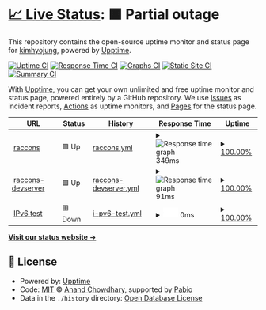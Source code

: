 # [📈 Live Status](https:///upptime): <!--live status--> **🟧 Partial outage**

This repository contains the open-source uptime monitor and status page for [kimhyojung](https://hj-devlog.vercel.app), powered by [Upptime](https://github.com/upptime/upptime).

[![Uptime CI](https://github.com/khj0426/upptime/workflows/Uptime%20CI/badge.svg)](https://github.com/khj0426/upptime/actions?query=workflow%3A%22Uptime+CI%22)
[![Response Time CI](https://github.com/khj0426/upptime/workflows/Response%20Time%20CI/badge.svg)](https://github.com/khj0426/upptime/actions?query=workflow%3A%22Response+Time+CI%22)
[![Graphs CI](https://github.com/khj0426/upptime/workflows/Graphs%20CI/badge.svg)](https://github.com/khj0426/upptime/actions?query=workflow%3A%22Graphs+CI%22)
[![Static Site CI](https://github.com/khj0426/upptime/workflows/Static%20Site%20CI/badge.svg)](https://github.com/khj0426/upptime/actions?query=workflow%3A%22Static+Site+CI%22)
[![Summary CI](https://github.com/khj0426/upptime/workflows/Summary%20CI/badge.svg)](https://github.com/khj0426/upptime/actions?query=workflow%3A%22Summary+CI%22)

With [Upptime](https://upptime.js.org), you can get your own unlimited and free uptime monitor and status page, powered entirely by a GitHub repository. We use [Issues](https://github.com/khj0426/upptime/issues) as incident reports, [Actions](https://github.com/khj0426/upptime/actions) as uptime monitors, and [Pages](https:///upptime) for the status page.

<!--start: status pages-->
<!-- This summary is generated by Upptime (https://github.com/upptime/upptime) -->
<!-- Do not edit this manually, your changes will be overwritten -->
<!-- prettier-ignore -->
| URL | Status | History | Response Time | Uptime |
| --- | ------ | ------- | ------------- | ------ |
| <img alt="" src="https://icons.duckduckgo.com/ip3/www.kimseonbae.com.ico" height="13"> [raccons](https://www.kimseonbae.com) | 🟩 Up | [raccons.yml](https://github.com/WE-ARE-RACCOONS/upptime/commits/HEAD/history/raccons.yml) | <details><summary><img alt="Response time graph" src="./graphs/raccons/response-time-week.png" height="20"> 349ms</summary><br><a href="https://upptime/history/raccons"><img alt="Response time 474" src="https://img.shields.io/endpoint?url=https%3A%2F%2Fraw.githubusercontent.com%2FWE-ARE-RACCOONS%2Fupptime%2FHEAD%2Fapi%2Fraccons%2Fresponse-time.json"></a><br><a href="https://upptime/history/raccons"><img alt="24-hour response time 498" src="https://img.shields.io/endpoint?url=https%3A%2F%2Fraw.githubusercontent.com%2FWE-ARE-RACCOONS%2Fupptime%2FHEAD%2Fapi%2Fraccons%2Fresponse-time-day.json"></a><br><a href="https://upptime/history/raccons"><img alt="7-day response time 349" src="https://img.shields.io/endpoint?url=https%3A%2F%2Fraw.githubusercontent.com%2FWE-ARE-RACCOONS%2Fupptime%2FHEAD%2Fapi%2Fraccons%2Fresponse-time-week.json"></a><br><a href="https://upptime/history/raccons"><img alt="30-day response time 456" src="https://img.shields.io/endpoint?url=https%3A%2F%2Fraw.githubusercontent.com%2FWE-ARE-RACCOONS%2Fupptime%2FHEAD%2Fapi%2Fraccons%2Fresponse-time-month.json"></a><br><a href="https://upptime/history/raccons"><img alt="1-year response time 474" src="https://img.shields.io/endpoint?url=https%3A%2F%2Fraw.githubusercontent.com%2FWE-ARE-RACCOONS%2Fupptime%2FHEAD%2Fapi%2Fraccons%2Fresponse-time-year.json"></a></details> | <details><summary><a href="https://upptime/history/raccons">100.00%</a></summary><a href="https://upptime/history/raccons"><img alt="All-time uptime 100.00%" src="https://img.shields.io/endpoint?url=https%3A%2F%2Fraw.githubusercontent.com%2FWE-ARE-RACCOONS%2Fupptime%2FHEAD%2Fapi%2Fraccons%2Fuptime.json"></a><br><a href="https://upptime/history/raccons"><img alt="24-hour uptime 100.00%" src="https://img.shields.io/endpoint?url=https%3A%2F%2Fraw.githubusercontent.com%2FWE-ARE-RACCOONS%2Fupptime%2FHEAD%2Fapi%2Fraccons%2Fuptime-day.json"></a><br><a href="https://upptime/history/raccons"><img alt="7-day uptime 100.00%" src="https://img.shields.io/endpoint?url=https%3A%2F%2Fraw.githubusercontent.com%2FWE-ARE-RACCOONS%2Fupptime%2FHEAD%2Fapi%2Fraccons%2Fuptime-week.json"></a><br><a href="https://upptime/history/raccons"><img alt="30-day uptime 100.00%" src="https://img.shields.io/endpoint?url=https%3A%2F%2Fraw.githubusercontent.com%2FWE-ARE-RACCOONS%2Fupptime%2FHEAD%2Fapi%2Fraccons%2Fuptime-month.json"></a><br><a href="https://upptime/history/raccons"><img alt="1-year uptime 100.00%" src="https://img.shields.io/endpoint?url=https%3A%2F%2Fraw.githubusercontent.com%2FWE-ARE-RACCOONS%2Fupptime%2FHEAD%2Fapi%2Fraccons%2Fuptime-year.json"></a></details>
| <img alt="" src="https://icons.duckduckgo.com/ip3/develop.dttx948lk1tf.amplifyapp.com.ico" height="13"> [raccons-devserver](https://develop.dttx948lk1tf.amplifyapp.com) | 🟩 Up | [raccons-devserver.yml](https://github.com/WE-ARE-RACCOONS/upptime/commits/HEAD/history/raccons-devserver.yml) | <details><summary><img alt="Response time graph" src="./graphs/raccons-devserver/response-time-week.png" height="20"> 91ms</summary><br><a href="https://upptime/history/raccons-devserver"><img alt="Response time 112" src="https://img.shields.io/endpoint?url=https%3A%2F%2Fraw.githubusercontent.com%2FWE-ARE-RACCOONS%2Fupptime%2FHEAD%2Fapi%2Fraccons-devserver%2Fresponse-time.json"></a><br><a href="https://upptime/history/raccons-devserver"><img alt="24-hour response time 73" src="https://img.shields.io/endpoint?url=https%3A%2F%2Fraw.githubusercontent.com%2FWE-ARE-RACCOONS%2Fupptime%2FHEAD%2Fapi%2Fraccons-devserver%2Fresponse-time-day.json"></a><br><a href="https://upptime/history/raccons-devserver"><img alt="7-day response time 91" src="https://img.shields.io/endpoint?url=https%3A%2F%2Fraw.githubusercontent.com%2FWE-ARE-RACCOONS%2Fupptime%2FHEAD%2Fapi%2Fraccons-devserver%2Fresponse-time-week.json"></a><br><a href="https://upptime/history/raccons-devserver"><img alt="30-day response time 103" src="https://img.shields.io/endpoint?url=https%3A%2F%2Fraw.githubusercontent.com%2FWE-ARE-RACCOONS%2Fupptime%2FHEAD%2Fapi%2Fraccons-devserver%2Fresponse-time-month.json"></a><br><a href="https://upptime/history/raccons-devserver"><img alt="1-year response time 112" src="https://img.shields.io/endpoint?url=https%3A%2F%2Fraw.githubusercontent.com%2FWE-ARE-RACCOONS%2Fupptime%2FHEAD%2Fapi%2Fraccons-devserver%2Fresponse-time-year.json"></a></details> | <details><summary><a href="https://upptime/history/raccons-devserver">100.00%</a></summary><a href="https://upptime/history/raccons-devserver"><img alt="All-time uptime 100.00%" src="https://img.shields.io/endpoint?url=https%3A%2F%2Fraw.githubusercontent.com%2FWE-ARE-RACCOONS%2Fupptime%2FHEAD%2Fapi%2Fraccons-devserver%2Fuptime.json"></a><br><a href="https://upptime/history/raccons-devserver"><img alt="24-hour uptime 100.00%" src="https://img.shields.io/endpoint?url=https%3A%2F%2Fraw.githubusercontent.com%2FWE-ARE-RACCOONS%2Fupptime%2FHEAD%2Fapi%2Fraccons-devserver%2Fuptime-day.json"></a><br><a href="https://upptime/history/raccons-devserver"><img alt="7-day uptime 100.00%" src="https://img.shields.io/endpoint?url=https%3A%2F%2Fraw.githubusercontent.com%2FWE-ARE-RACCOONS%2Fupptime%2FHEAD%2Fapi%2Fraccons-devserver%2Fuptime-week.json"></a><br><a href="https://upptime/history/raccons-devserver"><img alt="30-day uptime 100.00%" src="https://img.shields.io/endpoint?url=https%3A%2F%2Fraw.githubusercontent.com%2FWE-ARE-RACCOONS%2Fupptime%2FHEAD%2Fapi%2Fraccons-devserver%2Fuptime-month.json"></a><br><a href="https://upptime/history/raccons-devserver"><img alt="1-year uptime 100.00%" src="https://img.shields.io/endpoint?url=https%3A%2F%2Fraw.githubusercontent.com%2FWE-ARE-RACCOONS%2Fupptime%2FHEAD%2Fapi%2Fraccons-devserver%2Fuptime-year.json"></a></details>
| <img alt="" src="https://icons.duckduckgo.com/ip3/null.ico" height="13"> [IPv6 test](forwardemail.net) | 🟥 Down | [i-pv6-test.yml](https://github.com/WE-ARE-RACCOONS/upptime/commits/HEAD/history/i-pv6-test.yml) | <details><summary><img alt="Response time graph" src="./graphs/i-pv6-test/response-time-week.png" height="20"> 0ms</summary><br><a href="https://upptime/history/i-pv6-test"><img alt="Response time 0" src="https://img.shields.io/endpoint?url=https%3A%2F%2Fraw.githubusercontent.com%2FWE-ARE-RACCOONS%2Fupptime%2FHEAD%2Fapi%2Fi-pv6-test%2Fresponse-time.json"></a><br><a href="https://upptime/history/i-pv6-test"><img alt="24-hour response time 0" src="https://img.shields.io/endpoint?url=https%3A%2F%2Fraw.githubusercontent.com%2FWE-ARE-RACCOONS%2Fupptime%2FHEAD%2Fapi%2Fi-pv6-test%2Fresponse-time-day.json"></a><br><a href="https://upptime/history/i-pv6-test"><img alt="7-day response time 0" src="https://img.shields.io/endpoint?url=https%3A%2F%2Fraw.githubusercontent.com%2FWE-ARE-RACCOONS%2Fupptime%2FHEAD%2Fapi%2Fi-pv6-test%2Fresponse-time-week.json"></a><br><a href="https://upptime/history/i-pv6-test"><img alt="30-day response time 0" src="https://img.shields.io/endpoint?url=https%3A%2F%2Fraw.githubusercontent.com%2FWE-ARE-RACCOONS%2Fupptime%2FHEAD%2Fapi%2Fi-pv6-test%2Fresponse-time-month.json"></a><br><a href="https://upptime/history/i-pv6-test"><img alt="1-year response time 0" src="https://img.shields.io/endpoint?url=https%3A%2F%2Fraw.githubusercontent.com%2FWE-ARE-RACCOONS%2Fupptime%2FHEAD%2Fapi%2Fi-pv6-test%2Fresponse-time-year.json"></a></details> | <details><summary><a href="https://upptime/history/i-pv6-test">100.00%</a></summary><a href="https://upptime/history/i-pv6-test"><img alt="All-time uptime 100.00%" src="https://img.shields.io/endpoint?url=https%3A%2F%2Fraw.githubusercontent.com%2FWE-ARE-RACCOONS%2Fupptime%2FHEAD%2Fapi%2Fi-pv6-test%2Fuptime.json"></a><br><a href="https://upptime/history/i-pv6-test"><img alt="24-hour uptime 100.00%" src="https://img.shields.io/endpoint?url=https%3A%2F%2Fraw.githubusercontent.com%2FWE-ARE-RACCOONS%2Fupptime%2FHEAD%2Fapi%2Fi-pv6-test%2Fuptime-day.json"></a><br><a href="https://upptime/history/i-pv6-test"><img alt="7-day uptime 100.00%" src="https://img.shields.io/endpoint?url=https%3A%2F%2Fraw.githubusercontent.com%2FWE-ARE-RACCOONS%2Fupptime%2FHEAD%2Fapi%2Fi-pv6-test%2Fuptime-week.json"></a><br><a href="https://upptime/history/i-pv6-test"><img alt="30-day uptime 100.00%" src="https://img.shields.io/endpoint?url=https%3A%2F%2Fraw.githubusercontent.com%2FWE-ARE-RACCOONS%2Fupptime%2FHEAD%2Fapi%2Fi-pv6-test%2Fuptime-month.json"></a><br><a href="https://upptime/history/i-pv6-test"><img alt="1-year uptime 100.00%" src="https://img.shields.io/endpoint?url=https%3A%2F%2Fraw.githubusercontent.com%2FWE-ARE-RACCOONS%2Fupptime%2FHEAD%2Fapi%2Fi-pv6-test%2Fuptime-year.json"></a></details>

<!--end: status pages-->

[**Visit our status website →**](https:///upptime)

## 📄 License

- Powered by: [Upptime](https://github.com/upptime/upptime)
- Code: [MIT](./LICENSE) © [Anand Chowdhary](https://anandchowdhary.com), supported by [Pabio](https://pabio.com)
- Data in the `./history` directory: [Open Database License](https://opendatacommons.org/licenses/odbl/1-0/)
